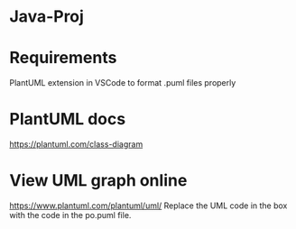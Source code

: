 # Java-Proj
# Requirements
PlantUML extension in VSCode to format .puml files properly

# PlantUML docs
https://plantuml.com/class-diagram

# View UML graph online
https://www.plantuml.com/plantuml/uml/
Replace the UML code in the box with the code in the po.puml file.
